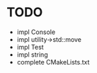 # TODO

- impl Console
- impl utility->std::move
- impl Test
- impl string
- complete CMakeLists.txt

